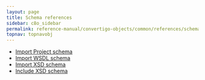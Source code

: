 ```yaml
---
layout: page
title: Schema references
sidebar: c8o_sidebar
permalink: reference-manual/convertigo-objects/common/references/schema-references/
topnav: topnavobj
---
```

* [Import Project schema](import-project-schema/)
* [Import WSDL schema](import-wsdl-schema/)
* [Import XSD schema](import-xsd-schema/)
* [Include XSD schema](include-xsd-schema/)
